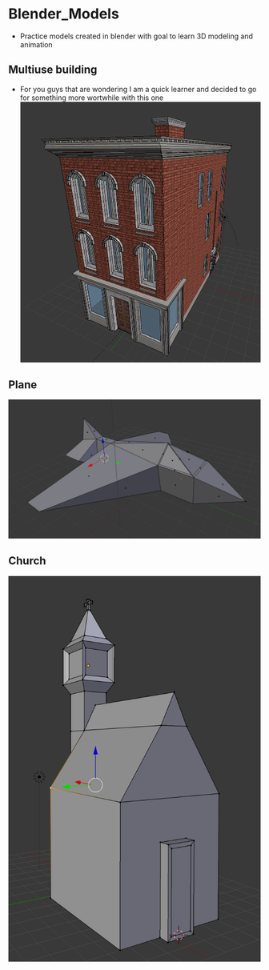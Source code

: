 # Blender_Models
- Practice models created in blender with goal to learn 3D modeling and animation


## Multiuse building
- For you guys that are wondering I am a quick learner and decided to go for something more wortwhile with this one
![Alt text](Images/Multiuse.png?raw=true "Multiuse Building")

## Plane
![Alt text](Images/Plane.png?raw=true "Plane")

## Church
![Alt text](Images/Church.png?raw=true "Chruch")

